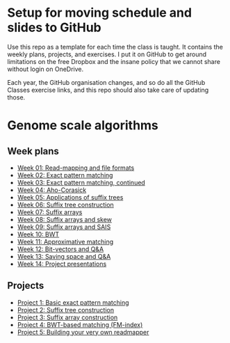 # Setup for moving schedule and slides to GitHub

Use this repo as a template for each time the class is taught. It contains the weekly plans, projects, and exercises. I put it on GitHub to get around limitations on the free Dropbox and the insane policy that we cannot share without login on OneDrive.

Each year, the GitHub organisation changes, and so do all the GitHub Classes exercise links, and this repo should also take care of updating those.

# Genome scale algorithms

## Week plans

- [Week 01: Read-mapping and file formats](./weeks/week-01.out.md)
- [Week 02: Exact pattern matching](./weeks/week-02.out.md)
- [Week 03: Exact pattern matching, continued](./weeks/week-03.out.md)
- [Week 04: Aho-Corasick](./weeks/week-04.out.md)
- [Week 05: Applications of suffix trees](./weeks/week-05.out.md)
- [Week 06: Suffix tree construction](./weeks/week-06.out.md)
- [Week 07: Suffix arrays](./weeks/week-07.out.md)
- [Week 08: Suffix arrays and skew](./weeks/week-08.out.md)
- [Week 09: Suffix arrays and SAIS](./weeks/week-09.out.md)
- [Week 10: BWT](./weeks/week-10.out.md)
- [Week 11: Approximative matching](./weeks/week-11.out.md)
- [Week 12: Bit-vectors and Q&A](./weeks/week-12.out.md)
- [Week 13: Saving space and Q&A](./weeks/week-13.out.md)
- [Week 14: Project presentations](./weeks/week-14.out.md)

## Projects

- [Project 1: Basic exact pattern matching](./projects/project-01.out.md)
- [Project 2: Suffix tree construction](./projects/project-02.out.md)
- [Project 3: Suffix array construction](./projects/project-03.out.md)
- [Project 4: BWT-based matching (FM-index)](./projects/project-04.out.md)
- [Project 5: Building your very own readmapper](./projects/project-05.out.md)

